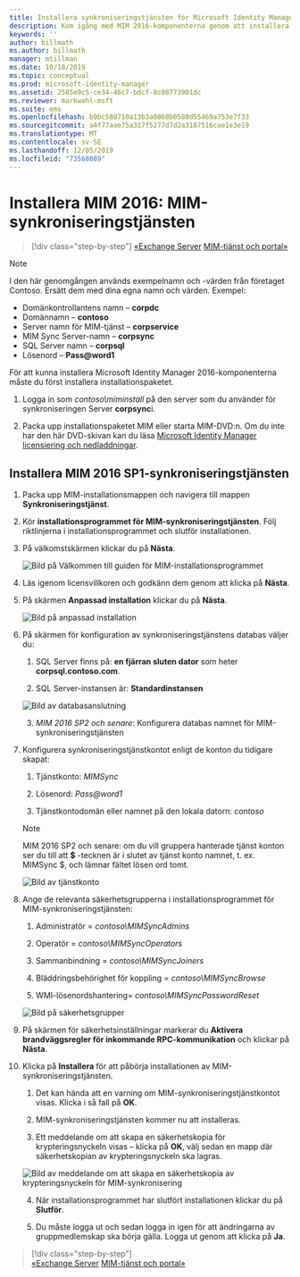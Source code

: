 ```yaml
---
title: Installera synkroniseringstjänsten för Microsoft Identity Manager | Microsoft Docs
description: Kom igång med MIM 2016-komponenterna genom att installera och konfigurera Synkroniseringstjänsten.
keywords: ''
author: billmath
ms.author: billmath
manager: mtillman
ms.date: 10/18/2019
ms.topic: conceptual
ms.prod: microsoft-identity-manager
ms.assetid: 2585e9c5-ce34-46c7-bdcf-8c08773901dc
ms.reviewer: markwahl-msft
ms.suite: ems
ms.openlocfilehash: b9bc580710a13b3a0868b0580d55469a753e7f33
ms.sourcegitcommit: a4f77aae75a317f5277d7d2a3187516cae1e3e19
ms.translationtype: MT
ms.contentlocale: sv-SE
ms.lasthandoff: 12/05/2019
ms.locfileid: "73568089"
---
```

# <a name="install-mim-2016-mim-synchronization-service"></a>Installera MIM 2016: MIM-synkroniseringstjänsten

> [!div class="step-by-step"]
> [«Exchange Server](prepare-server-exchange.md)
> [MIM-tjänst och portal»](install-mim-service-portal.md)
 
> [!NOTE]
> I den här genomgången används exempelnamn och -värden från företaget Contoso. Ersätt dem med dina egna namn och värden. Exempel:
> - Domänkontrollantens namn – **corpdc**
> - Domännamn – **contoso**
> - Server namn för MIM-tjänst – **corpservice**
> - MIM Sync Server-namn – **corpsync**
> - SQL Server namn – **corpsql**
> - Lösenord – <strong>Pass@word1</strong>

För att kunna installera Microsoft Identity Manager 2016-komponenterna måste du först installera installationspaketet.

1. Logga in som *contoso\miminstall* på den server som du använder för synkroniseringen Server **corpsync**i.

2. Packa upp installationspaketet MIM eller starta MIM-DVD:n.  Om du inte har den här DVD-skivan kan du läsa [Microsoft Identity Manager licensiering och nedladdningar](microsoft-identity-manager-licensing.md).

## <a name="install-mim-2016-sp1-synchronization-service"></a>Installera MIM 2016 SP1-synkroniseringstjänsten

1. Packa upp MIM-installationsmappen och navigera till mappen **Synkroniseringstjänst**.

2. Kör **installationsprogrammet för MIM-synkroniseringstjänsten**. Följ riktlinjerna i installationsprogrammet och slutför installationen.

3. På välkomstskärmen klickar du på **Nästa**.

    ![Bild på Välkommen till guiden för MIM-installationsprogrammet](media/install-mim-sync/MIM_Install1.png)

4. Läs igenom licensvillkoren och godkänn dem genom att klicka på **Nästa**.

5. På skärmen **Anpassad installation** klickar du på **Nästa**.

    ![Bild på anpassad installation](media/install-mim-sync/MIM_Install2.png)

6. På skärmen för konfiguration av synkroniseringstjänstens databas väljer du:

   1.  SQL Server finns på: **en fjärran sluten dator** som heter **corpsql.contoso.com**.

   2.  SQL Server-instansen är: **Standardinstansen**

   ![Bild av databasanslutning](media/install-mim-sync/MIM_Install3.png)

    3. *MIM 2016 SP2 och senare*: Konfigurera databas namnet för MIM-synkroniseringstjänsten

7. Konfigurera synkroniseringstjänstkontot enligt de konton du tidigare skapat:

   1. Tjänstkonto: *MIMSync*

   2. Lösenord: <em>Pass@word1</em>

   3. Tjänstkontodomän eller namnet på den lokala datorn: *contoso*

    >[!NOTE]
    >MIM 2016 SP2 och senare: om du vill gruppera hanterade tjänst konton ser du till att **$** -tecknen är i slutet av tjänst konto namnet, t. ex. MIMSync $, och lämnar fältet lösen ord tomt.

    ![Bild av tjänstkonto](media/install-mim-sync/MIM_Install4.png)

8. Ange de relevanta säkerhetsgrupperna i installationsprogrammet för MIM-synkroniseringstjänsten:

   1. Administratör = *contoso\MIMSyncAdmins*

   2. Operatör = *contoso\MIMSyncOperators*

   3. Sammanbindning = *contoso\MIMSyncJoiners*

   4. Bläddringsbehörighet för koppling = *contoso\MIMSyncBrowse*

   5. WMI-lösenordshantering= *contoso\MIMSyncPasswordReset*

   ![Bild på säkerhetsgrupper](media/install-mim-sync/MIM_Install5.png)

9. På skärmen för säkerhetsinställningar markerar du **Aktivera brandväggsregler för inkommande RPC-kommunikation** och klickar på **Nästa**.

10. Klicka på **Installera** för att påbörja installationen av MIM-synkroniseringstjänsten.

    1. Det kan hända att en varning om MIM-synkroniseringstjänstkontot visas. Klicka i så fall på **OK**.

    2. MIM-synkroniseringstjänsten kommer nu att installeras.

    3. Ett meddelande om att skapa en säkerhetskopia för krypteringsnyckeln visas – klicka på **OK**, välj sedan en mapp där säkerhetskopian av krypteringsnyckeln ska lagras.

    ![Bild av meddelande om att skapa en säkerhetskopia av krypteringsnyckeln för MIM-synkronisering](media/MIM-Install7.png)

    4. När installationsprogrammet har slutfört installationen klickar du på **Slutför**.

    5. Du måste logga ut och sedan logga in igen för att ändringarna av gruppmedlemskap ska börja gälla. Logga ut genom att klicka på **Ja**.

> [!div class="step-by-step"]  
> [«Exchange Server](prepare-server-exchange.md)
> [MIM-tjänst och portal»](install-mim-service-portal.md)
